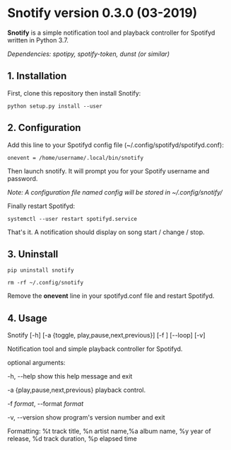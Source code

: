 # **Snotify** version 0.3.0 (03-2019)

**Snotify** is a simple notification tool and playback controller for Spotifyd written in Python 3.7.

*Dependencies: spotipy, spotify-token, dunst (or similar)*

## 1. Installation

First, clone this repository then install Snotify:

`python setup.py install --user`

## 2. Configuration

Add this line to your Spotifyd config file (~/.config/spotifyd/spotifyd.conf):

`onevent = /home/username/.local/bin/snotify`

Then launch snotify. It will prompt you for your Spotify username and password.

*Note: A configuration file named config will be stored in ~/.config/snotify/*

Finally restart Spotifyd:

`systemctl --user restart spotifyd.service`

That's it. A notification should display on song start / change / stop.

## 3. Uninstall

`pip uninstall snotify`

`rm -rf ~/.config/snotify`

Remove the **onevent** line in your spotifyd.conf file and restart Spotifyd.

## 4. Usage

Snotify [-h] [-a {toggle, play,pause,next,previous}] [-f <format>] [--loop]
               [-v]

Notification tool and simple playback controller for Spotifyd.

optional arguments:

  -h, --help            show this help message and exit
  
  -a {play,pause,next,previous}
                        playback control.
  
  -f *format*, --format *format*
  
  -v, --version         show program's version number and exit

Formatting: %t track title, %n artist name,%a album name, %y year of release,
%d track duration, %p elapsed time
